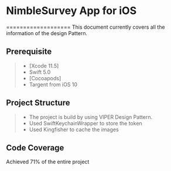 # NimbleSurvey App for iOS
===================
This document currently covers all the information of the design Pattern.

Prerequisite
-------------

> - [Xcode 11.5]
> - Swift 5.0 
> - [Cocoapods]
>- Targent from iOS 10


Project Structure
-------------
> - The project is build by using VIPER Design Pattern.
> - Used SwiftKeychainWrapper to store the token
> - Used Kingfisher to cache the images

Code Coverage
-------------

Achieved 71% of the entire project 


